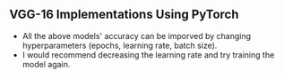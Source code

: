 ## VGG-16 Implementations Using PyTorch

- All the above models' accuracy can be imporved by changing hyperparameters (epochs, learning rate, batch size).
- I would recommend decreasing the learning rate and try training the model again.